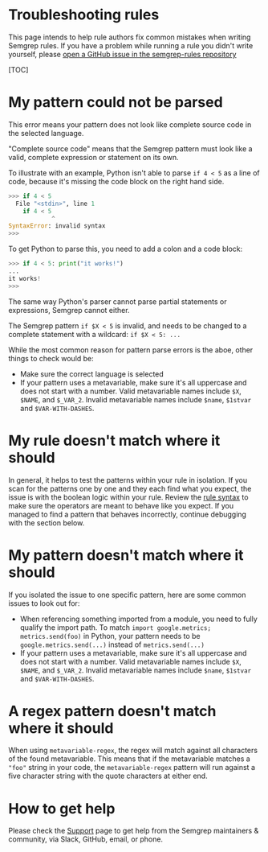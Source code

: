 # Troubleshooting rules

This page intends to help rule authors fix common mistakes when writing Semgrep rules.
If you have a problem while running a rule you didn't write yourself, please
[open a GitHub issue in the semgrep-rules repository](https://github.com/returntocorp/semgrep-rules/issues/new/choose)

[TOC]

# My pattern could not be parsed

This error means your pattern does not look like complete source code in the selected language.

"Complete source code" means that the Semgrep pattern must look like a valid,
complete expression or statement on its own.

To illustrate with an example,
Python isn't able to parse `if 4 < 5` as a line of code,
because it's missing the code block on the right hand side.

```python
>>> if 4 < 5
  File "<stdin>", line 1
    if 4 < 5
            ^
SyntaxError: invalid syntax
>>>
```

To get Python to parse this, you need to add a colon and a code block:

```python
>>> if 4 < 5: print("it works!")
...
it works!
>>>
```

The same way Python's parser cannot parse partial statements or expressions,
Semgrep cannot either.

The Semgrep pattern `if $X < 5` is invalid,
and needs to be changed to a complete statement with a wildcard: `if $X < 5: ...`

While the most common reason for pattern parse errors is the aboe, other things to check would be:

- Make sure the correct language is selected
- If your pattern uses a metavariable, make sure it's all uppercase and does not start with a number.
  Valid metavariable names include `$X`, `$NAME`, and `$_VAR_2`.
  Invalid metavariable names include `$name`, `$1stvar` and `$VAR-WITH-DASHES`.

# My rule doesn't match where it should

In general, it helps to test the patterns within your rule in isolation.
If you scan for the patterns one by one and they each find what you expect,
the issue is with the boolean logic within your rule.
Review the [rule syntax](../writing-rules/)
to make sure the operators are meant to behave like you expect.
If you managed to find a pattern that behaves incorrectly,
continue debugging with the section below.

# My pattern doesn't match where it should

If you isolated the issue to one specific pattern,
here are some common issues to look out for:

- When referencing something imported from a module,
  you need to fully qualify the import path.
  To match `import google.metrics; metrics.send(foo)` in Python,
  your pattern needs to be `google.metrics.send(...)` instead of `metrics.send(...)`
- If your pattern uses a metavariable, make sure it's all uppercase and does not start with a number.
  Valid metavariable names include `$X`, `$NAME`, and `$_VAR_2`.
  Invalid metavariable names include `$name`, `$1stvar` and `$VAR-WITH-DASHES`.

# A regex pattern doesn't match where it should

When using `metavariable-regex`, the regex will match against all characters of the found metavariable.
This means that if the metavariable matches a `"foo"` string in your code,
the `metavariable-regex` pattern will run against a five character string with the quote characters at either end.

# How to get help

Please check the [Support](../support.md) page to get help from the Semgrep maintainers & community,
via Slack, GitHub, email, or phone.
